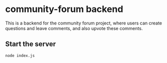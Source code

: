 # community-forum backend

This is a backend for the community forum project, where users can create questions and leave comments, and also upvote these comments.

## Start the server

```
node index.js
```
